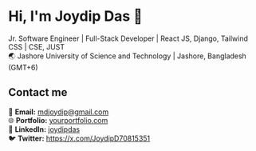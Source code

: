 # Hi, I'm Joydip Das 👋

Jr. Software Engineer | Full-Stack Developer | React JS, Django, Tailwind CSS | CSE, JUST  
🌏 Jashore University of Science and Technology | Jashore, Bangladesh (GMT+6)

## Contact me  
📧 **Email:** [mdjoydip@gmail.com](mailto:mdjoydip@gmail.com)  
🌐 **Portfolio:** [yourportfolio.com](https://yourportfolio.com)  
🔗 **LinkedIn:** [joydipdas](https://linkedin.com/in/joydipdas)  
🐦 **Twitter:** https://x.com/JoydipD70815351
